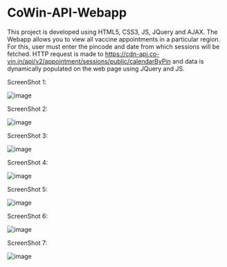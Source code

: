 # CoWin-API-Webapp

This project is developed using HTML5, CSS3, JS, JQuery and AJAX. The Webapp allows you to view all vaccine appointments in a particular region. For this, user must 
enter the pincode and date from which sessions will be fetched. HTTP request is made to   https://cdn-api.co-vin.in/api/v2/appointment/sessions/public/calendarByPin 
and data is dynamically populated on the web page using JQuery and JS. 

ScreenShot 1:

![image](https://user-images.githubusercontent.com/34687415/152644656-46566a14-4044-4036-8fd5-1d7711cdf3f7.png)


ScreenShot 2:

![image](https://user-images.githubusercontent.com/34687415/152644679-8d421bd1-0421-440c-9ddc-43878b0b91da.png)


ScreenShot 3:

![image](https://user-images.githubusercontent.com/34687415/152644702-407bf6d6-7ded-4003-98b3-7aa4a7a05e0a.png)


ScreenShot 4:

![image](https://user-images.githubusercontent.com/34687415/152644727-66ae6846-a019-437d-a510-e6c869b756e4.png)


ScreenShot 5:

![image](https://user-images.githubusercontent.com/34687415/152644772-960d82fe-7e71-48e0-915f-7dc75d172f50.png)


ScreenShot 6:

![image](https://user-images.githubusercontent.com/34687415/152644797-611e2cc5-8f49-49a7-b88f-6eee6661f409.png)


ScreenShot 7:

![image](https://user-images.githubusercontent.com/34687415/152644879-02210357-1d7c-41d7-93ea-98ef4596b83d.png)














